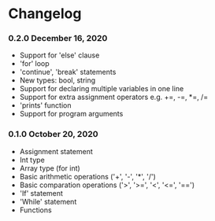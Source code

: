 Changelog
=========

### 0.2.0 December 16, 2020

- Support for 'else' clause
- 'for' loop
- 'continue', 'break' statements
- New types: bool, string
- Support for declaring multiple variables in one line
- Support for extra assignment operators e.g. +=, -=, *=, /=
- 'prints' function
- Support for program arguments


### 0.1.0 October 20, 2020

  - Assignment statement
  - Int type
  - Array type (for int)
  - Basic arithmetic operations ('+', '-', '*', '/')
  - Basic comparation operations ('>', '>=', '<', '<=', '==')
  - 'If' statement
  - 'While' statement
  - Functions